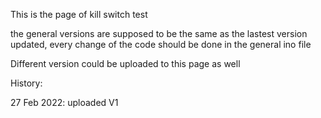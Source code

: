 This is the page of kill switch test

the general versions are supposed to be the same as the lastest version updated, every change of the code should be done in the general ino file

Different version could be uploaded to this page as well

History:

27 Feb 2022: uploaded V1
